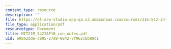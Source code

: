 ```yaml
---
content_type: resource
description: ''
file: https://ol-ocw-studio-app-qa.s3.amazonaws.com/courses/21m-542-interdisciplinary-approaches-to-musical-time-january-iap-2010/e98a2ddec80527d898427f962cbb89d1_MIT21M_542IAP10_con_notes.pdf
file_type: application/pdf
resourcetype: Document
title: MIT21M_542IAP10_con_notes.pdf
uid: e98a2dde-c805-27d8-9842-7f962cbb89d1
---
```

